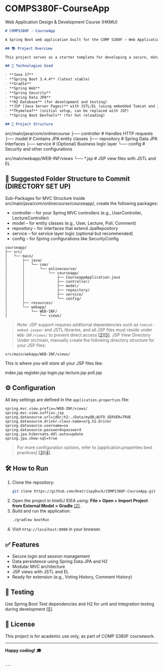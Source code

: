# COMPS380F-CourseApp
Web Application Design &amp; Development Course (HKMU)

```markdown
# COMPS380F - CourseApp

A Spring Boot web application built for the COMP S380F – Web Applications Design and Development course at Hong Kong Metropolitan University.

## 📚 Project Overview

This project serves as a starter template for developing a secure, data-driven web application using modern Java technologies. It follows the Model-View-Controller (MVC) architecture and is configured to support Spring Web, Spring Security, Spring Data JPA, and JSP-based views.

## 🚀 Technologies Used

- **Java 17**
- **Spring Boot 3.4.4** (latest stable)
- **Gradle**
- **Spring Web**
- **Spring Security**
- **Spring Data JPA**
- **H2 Database** (for development and testing)
- **JSP (Java Server Pages)** with JSTL/EL (using embedded Tomcat and Jasper)
- **Thymeleaf** (initial setup, can be replaced with JSP)
- **Spring Boot DevTools** (for hot reloading)

## 📂 Project Structure

```
src/main/java/com/onlinecourse
├── controller      # Handles HTTP requests
├── model           # Contains JPA entity classes
├── repository      # Spring Data JPA interfaces
├── service         # (Optional) Business logic layer
└── config          # Security and other configurations

src/main/webapp/WEB-INF/views
└── *.jsp           # JSP view files with JSTL and EL

## 📁 Suggested Folder Structure to Commit (DIRECTORY SET UP)
Sub-Packages for MVC Structure
Inside src/main/java/com/onlinecourse/courseapp/, create the following packages:

- controller – for your Spring MVC controllers (e.g., UserController, LectureController)
- model – for entity classes (e.g., User, Lecture, Poll, Comment)
- repository – for interfaces that extend JpaRepository
- service – for service layer logic (optional but recommended)
- config – for Spring configurations like SecurityConfig
```
courseapp/
├── src/
│   └── main/
│       ├── java/
│       │   └── com/
│       │       └── onlinecourse/
│       │           └── courseapp/
│       │               ├── CourseappApplication.java
│       │               ├── controller/
│       │               ├── model/
│       │               ├── repository/
│       │               ├── service/
│       │               └── config/
│       ├── resources/
│       └── webapp/
│           └── WEB-INF/
│               └── views/
```

> Note: JSP support requires additional dependencies such as `tomcat-embed-jasper` and JSTL libraries, and all JSP files must reside under `WEB-INF/views/` to prevent direct access [[2]](https://poe.com/citation?message_id=373816026808&citation=2)[[5]](https://poe.com/citation?message_id=373816026808&citation=5).
> JSP View Directory
Under src/main, manually create the following directory structure for your JSP files:
```
src/main/webapp/WEB-INF/views/
```
This is where you will store all your JSP files like:

index.jsp
register.jsp
login.jsp
lecture.jsp
poll.jsp


## ⚙️ Configuration

All key settings are defined in the `application.properties` file:

```properties
spring.mvc.view.prefix=/WEB-INF/views/
spring.mvc.view.suffix=.jsp
spring.datasource.url=jdbc:h2:./Data/myDB;AUTO_SERVER=TRUE
spring.datasource.driver-class-name=org.h2.Driver
spring.datasource.username=sa
spring.datasource.password=password
spring.jpa.hibernate.ddl-auto=update
spring.jpa.show-sql=true
```

> For more configuration options, refer to [application.properties best practices] [[3]](https://poe.com/citation?message_id=373816026808&citation=3)[[4]](https://poe.com/citation?message_id=373816026808&citation=4).

## 🛠️ How to Run

1. Clone the repository:
   ```bash
   git clone https://github.com/OneCrispyDuck/COMPS380F-CourseApp.git
   ```
2. Open the project in IntelliJ IDEA using:
   **File > Open > Import Project from External Model > Gradle** [[2]](https://poe.com/citation?message_id=373816026808&citation=2).
3. Build and run the application:
   ```bash
   ./gradlew bootRun
   ```
4. Visit `http://localhost:8080` in your browser.

## ✅ Features

- Secure login and session management
- Data persistence using Spring Data JPA and H2
- Modular MVC architecture
- JSP views with JSTL and EL
- Ready for extension (e.g., Voting History, Comment History)

## 🧪 Testing

Use Spring Boot Test dependencies and H2 for unit and integration testing during development [[5]](https://poe.com/citation?message_id=373816026808&citation=5).

## 📌 License

This project is for academic use only, as part of COMP S380F coursework.

---

**Happy coding!** 🎓
```

---

